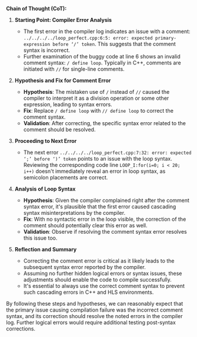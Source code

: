 **Chain of Thought (CoT):**

1. **Starting Point: Compiler Error Analysis**
   - The first error in the compiler log indicates an issue with a comment: `../../../../loop_perfect.cpp:6:5: error: expected primary-expression before ‘/’ token`. This suggests that the comment syntax is incorrect.
   - Further examination of the buggy code at line 6 shows an invalid comment syntax: `/ define loop`. Typically in C++, comments are initiated with `//` for single-line comments. 

2. **Hypothesis and Fix for Comment Error**
   - **Hypothesis**: The mistaken use of `/` instead of `//` caused the compiler to interpret it as a division operation or some other expression, leading to syntax errors.
   - **Fix**: Replace `/ define loop` with `// define loop` to correct the comment syntax.
   - **Validation**: After correcting, the specific syntax error related to the comment should be resolved.

3. **Proceeding to Next Error**
   - The next error `../../../../loop_perfect.cpp:7:32: error: expected ‘;’ before ‘)’ token` points to an issue with the loop syntax. Reviewing the corresponding code line `LOOP_I:for(i=0; i < 20; i++)` doesn't immediately reveal an error in loop syntax, as semicolon placements are correct.

4. **Analysis of Loop Syntax**
   - **Hypothesis**: Given the compiler complained right after the comment syntax error, it's plausible that the first error caused cascading syntax misinterpretations by the compiler. 
   - **Fix**: With no syntactic error in the loop visible, the correction of the comment should potentially clear this error as well.
   - **Validation**: Observe if resolving the comment syntax error resolves this issue too.

5. **Reflection and Summary**
   - Correcting the comment error is critical as it likely leads to the subsequent syntax error reported by the compiler.
   - Assuming no further hidden logical errors or syntax issues, these adjustments should enable the code to compile successfully.
   - It's essential to always use the correct comment syntax to prevent such cascading errors in C++ and HLS environments.

By following these steps and hypotheses, we can reasonably expect that the primary issue causing compilation failure was the incorrect comment syntax, and its correction should resolve the noted errors in the compiler log. Further logical errors would require additional testing post-syntax corrections.
